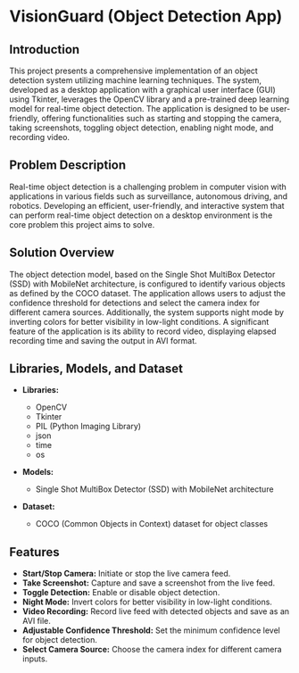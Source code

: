 # VisionGuard (Object Detection App)

## Introduction
This project presents a comprehensive implementation of an object detection system utilizing machine learning techniques. The system, developed as a desktop application with a graphical user interface (GUI) using Tkinter, leverages the OpenCV library and a pre-trained deep learning model for real-time object detection. The application is designed to be user-friendly, offering functionalities such as starting and stopping the camera, taking screenshots, toggling object detection, enabling night mode, and recording video.

## Problem Description
Real-time object detection is a challenging problem in computer vision with applications in various fields such as surveillance, autonomous driving, and robotics. Developing an efficient, user-friendly, and interactive system that can perform real-time object detection on a desktop environment is the core problem this project aims to solve.

## Solution Overview
The object detection model, based on the Single Shot MultiBox Detector (SSD) with MobileNet architecture, is configured to identify various objects as defined by the COCO dataset. The application allows users to adjust the confidence threshold for detections and select the camera index for different camera sources. Additionally, the system supports night mode by inverting colors for better visibility in low-light conditions. A significant feature of the application is its ability to record video, displaying elapsed recording time and saving the output in AVI format.

## Libraries, Models, and Dataset
- **Libraries:**
  - OpenCV
  - Tkinter
  - PIL (Python Imaging Library)
  - json
  - time
  - os

- **Models:**
  - Single Shot MultiBox Detector (SSD) with MobileNet architecture

- **Dataset:**
  - COCO (Common Objects in Context) dataset for object classes

## Features
- **Start/Stop Camera:** Initiate or stop the live camera feed.
- **Take Screenshot:** Capture and save a screenshot from the live feed.
- **Toggle Detection:** Enable or disable object detection.
- **Night Mode:** Invert colors for better visibility in low-light conditions.
- **Video Recording:** Record live feed with detected objects and save as an AVI file.
- **Adjustable Confidence Threshold:** Set the minimum confidence level for object detection.
- **Select Camera Source:** Choose the camera index for different camera inputs.

 
